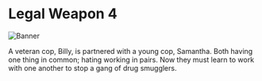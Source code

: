 Legal Weapon 4 
===========

![Banner](http://imgur.com/JqI0upr)


A veteran cop, Billy, is partnered with a young cop, Samantha. Both having one thing in common; hating working in pairs. Now they must learn to work with one another to stop a gang of drug smugglers.

